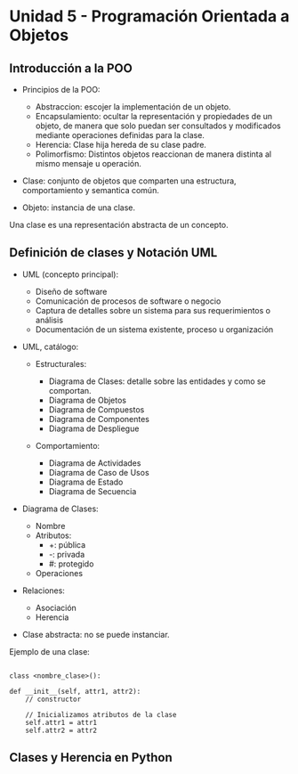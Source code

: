 # Unidad 5 - Programación Orientada a Objetos

## Introducción a la POO

- Principios de la POO:

  - Abstraccion: escojer la implementación de un objeto.
  - Encapsulamiento: ocultar la representación y propiedades de un objeto, de manera que solo puedan ser consultados y modificados mediante operaciones definidas para la clase.
  - Herencia: Clase hija hereda de su clase padre.
  - Polimorfismo: Distintos objetos reaccionan de manera distinta al mismo mensaje u operación.

- Clase: conjunto de objetos que comparten una estructura, comportamiento y semantica común.
- Objeto: instancia de una clase.

Una clase es una representación abstracta de un concepto.

## Definición de clases y Notación UML

- UML (concepto principal):

  - Diseño de software
  - Comunicación de procesos de software o negocio
  - Captura de detalles sobre un sistema para sus requerimientos o análisis
  - Documentación de un sistema existente, proceso u organización

- UML, catálogo:

  - Estructurales:

    - Diagrama de Clases: detalle sobre las entidades y como se comportan.
    - Diagrama de Objetos
    - Diagrama de Compuestos
    - Diagrama de Componentes
    - Diagrama de Despliegue

  - Comportamiento:
    - Diagrama de Actividades
    - Diagrama de Caso de Usos
    - Diagrama de Estado
    - Diagrama de Secuencia

- Diagrama de Clases:

  - Nombre
  - Atributos:
    - +: pública
    - -: privada
    - #: protegido
  - Operaciones

- Relaciones:

  - Asociación
  - Herencia

- Clase abstracta: no se puede instanciar.

Ejemplo de una clase:

```

class <nombre_clase>():

def __init__(self, attr1, attr2):
    // constructor

    // Inicializamos atributos de la clase
    self.attr1 = attr1
    self.attr2 = attr2

```

## Clases y Herencia en Python
